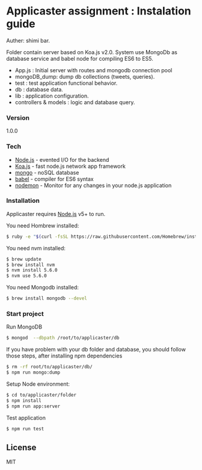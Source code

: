 # Applicaster assignment : Instalation guide
Auther: shimi bar.

Folder contain server based on Koa.js v2.0. System use MongoDb as database service and babel node for compiling ES6 to ES5.

  - App.js : Initial server with routes and mongodb connection pool
  - mongoDB_dump: dump db collections (tweets, queries).
  - test : test application functional behavior.
  - db : database data.
  - lib : application configuration.
  - controllers & models : logic and database query.


### Version
1.0.0

### Tech


* [Node.js] - evented I/O for the backend
* [Koa.js] - fast node.js network app framework
* [mongo] - noSQL database
* [babel] - compiler for ES6 syntax
* [nodemon] - Monitor for any changes in your node.js application



### Installation

Applicaster requires [Node.js](https://nodejs.org/) v5+ to run.

You need Hombrew installed:
```sh
$ ruby -e "$(curl -fsSL https://raw.githubusercontent.com/Homebrew/install/master/install)"
```
You need nvm installed:
```sh
$ brew update
$ brew install nvm
$ nvm install 5.6.0
$ nvm use 5.6.0
```

You need Mongodb installed:

```sh
$ brew install mongodb --devel
```


### Start project
Run MongoDB
```sh
$ mongod  --dbpath /root/to/applicaster/db
```
If you have problem with your db folder and database, you should follow those steps, after installing npm dependencies
```sh
$ rm -rf root/to/applicaster/db/
$ npm run mongo:dump
```
Setup Node environment:
```sh
$ cd to/applicaster/folder
$ npm install
$ npm run app:server
```
Test application
```sh
$ npm run test
```
License
----

MIT

   [babel]: <https://babeljs.io/>
   [mongo]: <https://www.mongodb.com/>
   [node.js]: <https://nodejs.org/en/>
   [Koa.js]: <http://koajs.com/>
   [nodemon]: <https://github.com/remy/nodemon/>


